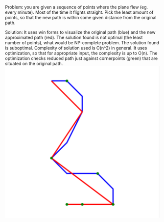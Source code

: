 Problem:
you are given a sequence of points where the plane flew (eg. every minute). Most of the time it flights straight. Pick the least amount of points, so that the new path is within some given distance from the original path.

Solution:
It uses win forms to visualize the original path (blue) and the new approximated path (red). 
The solution found is not optimal (the least number of points), what would be NP-complete problem. The solution found is suboptimal.
Complexity of solution used is O(n^2) in general. It uses optimization, so that for appropriate input, the complexity is up to O(n). 
The optimization checks reduced path just against cornerpoints (green) that are situated on the original path.
![Original path in blue, approximated path in red, cornerpoints in green](polyline.png)


